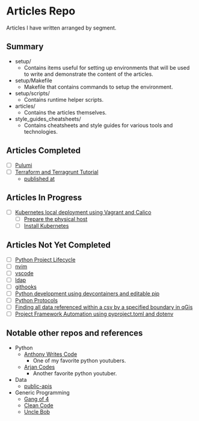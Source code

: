 # Articles Repo

Articles I have written arranged by segment.

## Summary

- setup/
    - Contains items useful for setting up environments that will be used to write and demonstrate the content of the articles.
- setup/Makefile
    - Makefile that contains commands to setup the environment.
- setup/scripts/
    - Contains runtime helper scripts.
- articles/
    - Contains the articles themselves.
- style_guides_cheatsheets/
    - Contains cheatsheets and style guides for various tools and technologies.

## Articles Completed

- [ ] [Pulumi](iac/pulumi_deploy_local_docker_application/article.md)
- [ ] [Terraform and Terragrunt Tutorial](iac/terraform_terragrunt_tutorial/README.md)
    - [published at](https://minoad.hashnode.dev/exploring-terraform-and-terragrunt-on-windows-with-docker-and-wsl2)

## Articles In Progress

- [ ] [Kubernetes local deployment using Vagrant and Calico](k8s/k8s_1.30_vagrant/README.md)
  - [ ] [Prepare the physical host](articles/k8s/k8s_1.30_vagrant_deployment_calico/1_prep_phys_host_for_k8s1.30_vagrant_calico.md)
  - [ ] [Install Kubernetes](articles/k8s/k8s_1.30_vagrant_deployment_calico/2_k8s_1.30_vagrant_deployment.md)

## Articles Not Yet Completed

- [ ] [Python Project Lifecycle](languages/python/python_project_lifecycle/README.md)
- [ ] [nvim](ide/nvim/README.md)
- [ ] [vscode](ide/vscode/README.md)
- [ ] [ldap](support_services/ldap/README.md)
- [ ] [githooks](articles/gitops/githooks.md)
- [ ] [Python development using devcontainers and editable pip](articles/languages/python/python_development_in_devcontainer_editable_pip/python_development_in_devcontainer_editable_pip.md)
- [ ] [Python Protocols](articles/languages/python/python_protocols/README.md)
- [ ] [Finding all data referenced within a csv by a specified boundary in qGis](articles/qgis/finding_all_csv_data_within_a_specified_region/README.md)
- [ ] [Project Framework Automation using pyproject.toml and dotenv](articles/python/project_framework_automation_using_pyproject_and_dotenv/README.md)

## Notable other repos and references

- Python
    - [Anthony Writes Code](https://github.com/anthonywritescode/explains)
      - One of my favorite python youtubers.
    - [Arjan Codes](https://github.com/ArjanCodes/betterpython)
        - Another favorite python youtuber.
- Data
    - [public-apis](https://github.com/minoad/public-apis)
- Generic Programming
    - [Gang of 4](https://github.com/tuvo1106/python_design_patterns)
    - [Clean Code](https://github.com/PacktPublishing/Clean-Code-in-Python)
    - [Uncle Bob](https://github.com/unclebob)

